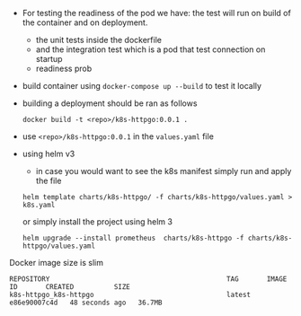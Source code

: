- For testing the readiness of the pod we have:
  the test will run on build of the container and on deployment.
  - the unit tests inside the dockerfile
  - and the integration test which is a pod that test connection on startup
  - readiness prob

- build container using ```docker-compose up --build``` to test it locally 
- building a deployment should be ran as follows
  ```
  docker build -t <repo>/k8s-httpgo:0.0.1 .
  ```
- use `<repo>/k8s-httpgo:0.0.1` in the `values.yaml` file

- using helm v3 
  - in case you would want to see the k8s manifest simply run and apply the file 
  ```
  helm template charts/k8s-httpgo/ -f charts/k8s-httpgo/values.yaml > k8s.yaml
  ```
  or simply install the project using helm 3
  ```
  helm upgrade --install prometheus  charts/k8s-httpgo -f charts/k8s-httpgo/values.yaml
  ```
Docker image size is slim
```
REPOSITORY                                            TAG       IMAGE ID       CREATED          SIZE
k8s-httpgo_k8s-httpgo                                 latest    e86e90007c4d   48 seconds ago   36.7MB
```